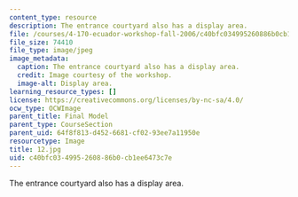 ```yaml
---
content_type: resource
description: The entrance courtyard also has a display area.
file: /courses/4-170-ecuador-workshop-fall-2006/c40bfc034995260886b0cb1ee6473c7e_12.jpg
file_size: 74410
file_type: image/jpeg
image_metadata:
  caption: The entrance courtyard also has a display area.
  credit: Image courtesy of the workshop.
  image-alt: Display area.
learning_resource_types: []
license: https://creativecommons.org/licenses/by-nc-sa/4.0/
ocw_type: OCWImage
parent_title: Final Model
parent_type: CourseSection
parent_uid: 64f8f813-d452-6681-cf02-93ee7a11950e
resourcetype: Image
title: 12.jpg
uid: c40bfc03-4995-2608-86b0-cb1ee6473c7e
---
```

The entrance courtyard also has a display area.